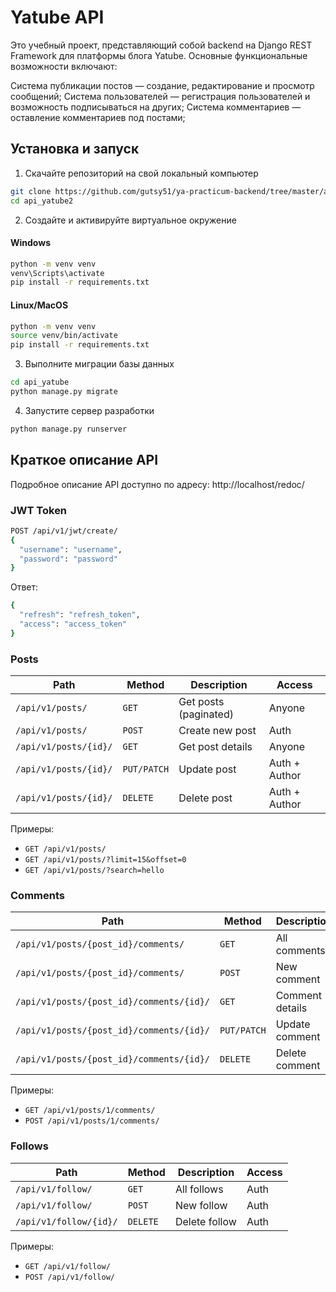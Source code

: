 # Yatube API

Это учебный проект, представляющий собой backend на Django REST Framework для платформы блога Yatube. Основные функциональные возможности включают:

Система публикации постов — создание, редактирование и просмотр сообщений;
Система пользователей — регистрация пользователей и возможность подписываться на других;
Система комментариев — оставление комментариев под постами;

## Установка и запуск

1. Скачайте репозиторий на свой локальный компьютер

```bash
git clone https://github.com/gutsy51/ya-practicum-backend/tree/master/api_yatube2 
cd api_yatube2
```

2. Создайте и активируйте виртуальное окружение

#### Windows
```bash
python -m venv venv
venv\Scripts\activate
pip install -r requirements.txt
```
#### Linux/MacOS
```bash
python -m venv venv
source venv/bin/activate
pip install -r requirements.txt
```

3. Выполните миграции базы данных
```bash
cd api_yatube
python manage.py migrate
```

4. Запустите сервер разработки
```bash
python manage.py runserver
```

## Краткое описание API

Подробное описание API доступно по адресу: http://localhost/redoc/

### JWT Token
```bash
POST /api/v1/jwt/create/
{
  "username": "username",
  "password": "password"
}
```
Ответ:
```bash
{
  "refresh": "refresh_token",
  "access": "access_token"
}
```

### Posts
| Path                  | Method      | Description           | Access        | 
|-----------------------|-------------|-----------------------|---------------|
| `/api/v1/posts/`      | `GET`       | Get posts (paginated) | Anyone        |
| `/api/v1/posts/`      | `POST`      | Create new post       | Auth          |
| `/api/v1/posts/{id}/` | `GET`       | Get post details      | Anyone        |
| `/api/v1/posts/{id}/` | `PUT/PATCH` | Update post           | Auth + Author |
| `/api/v1/posts/{id}/` | `DELETE`    | Delete post           | Auth + Author |

Примеры:
- `GET /api/v1/posts/`
- `GET /api/v1/posts/?limit=15&offset=0`
- `GET /api/v1/posts/?search=hello`

### Comments
| Path                                     | Method      | Description     | Access        | 
|------------------------------------------|-------------|-----------------|---------------|
| `/api/v1/posts/{post_id}/comments/`      | `GET`       | All comments    | Anyone        |
| `/api/v1/posts/{post_id}/comments/`      | `POST`      | New comment     | Auth          |
| `/api/v1/posts/{post_id}/comments/{id}/` | `GET`       | Comment details | Anyone        |
| `/api/v1/posts/{post_id}/comments/{id}/` | `PUT/PATCH` | Update comment  | Auth + Author |
| `/api/v1/posts/{post_id}/comments/{id}/` | `DELETE`    | Delete comment  | Auth + Author |

Примеры:
- `GET /api/v1/posts/1/comments/`
- `POST /api/v1/posts/1/comments/`

### Follows

| Path                   | Method      | Description     | Access        |
|------------------------|-------------|-----------------|---------------|
| `/api/v1/follow/`      | `GET`       | All follows     | Auth          |
| `/api/v1/follow/`      | `POST`      | New follow      | Auth          |
| `/api/v1/follow/{id}/` | `DELETE`    | Delete follow   | Auth          |

Примеры:
- `GET /api/v1/follow/`
- `POST /api/v1/follow/`